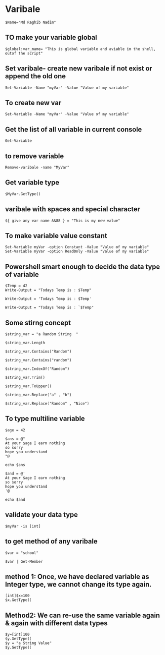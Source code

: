 # Varibale
```
$Name="Md Raghib Nadim"
```
## TO make your variable global
```
$global:var_name= "This is global variable and aviable in the shell, outof the script"
```
## Set varibale- create new varibale if not exist or append the old one
```
Set-Variable -Name "myVar" -Value "Value of my variable"
```
## To create new var
```
Set-Variable -Name "myVar" -Value "Value of my variable"
```

## Get the list of all variable in current console
```
Get-Variable 
```

## to remove variable
```
Remove-varibale -name "MyVar"
```

## Get variable type
```
$MyVar.GetType()
```

## varibale with spaces and special character
```
${ give any var name &&88 } = "This is my new value"
```

## To make variable value constant
```
Set-Variable myVar -option Constant -Value "Value of my variable"
Set-Variable myVar -option ReadOnly -Value "Value of my variable"
```

## Powershell smart enough to decide the data type of variable


```
$Temp = 42
Write-Output = "Todays Temp is : $Temp"

Write-Output = 'Todays Temp is : $Temp'

Write-Output = "Todays Temp is : `$Temp"
```

## Some stirng concept
```
$string_var = "a Random String  "

$string_var.Length

$string_var.Contains("Random")

$string_var.Contains("random")

$string_var.IndexOf("Random")

$string_var.Trim()

$string_var.ToUpper()

$string_var.Replace("a" , "b")

$string_var.Replace("Random" , "Nice")
```

## To type multiline variable
```
$age = 42

$ans = @"
At your $age I earn nothing
so sorry
hope you understand
"@

echo $ans

$and = @'
At your $age I earn nothing
so sorry
hope you understand
'@

echo $and
```

## validate your data type
```
$myVar -is [int]
```

## to get method of any varibale
```
$var = "school"

$var | Get-Member
```
## method 1: Once, we have declared variable as Integer type, we cannot change its type again.
```
[int]$x=100 
$x.GetType()
```

## Method2: We can re-use the same variable again & again with different data types
```
$y=[int]100 
$y.GetType()
$y = "a String Value"
$y.GetType()
```